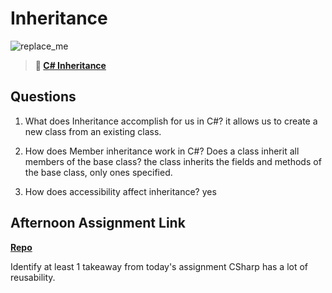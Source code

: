 # Inheritance

![replace_me](https://codeworks.blob.core.windows.net/public/assets/img/illustrations/placeholder.svg)

> **📖 [C# Inheritance](https://codeworksacademy.com/fs-student-guide/resources/wk10/04-Inheritance)**

## Questions

1. What does Inheritance accomplish for us in C#?
  it allows us to create a new class from an existing class.

2. How does Member inheritance work in C#? Does a class inherit all members of the base class?
  the class inherits the fields and methods of the base class, only ones specified.

3. How does accessibility affect inheritance?
  yes

## Afternoon Assignment Link

**[Repo](https://github.com/KendallPowell/AllSpice)**

Identify at least 1 takeaway from today's assignment
CSharp has a lot of reusability.
